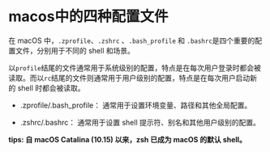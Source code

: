 # macos中的四种配置文件

在 macOS 中，```.zprofile```、```.zshrc``` 、```.bash_profile``` 和 ```.bashrc```是四个重要的配置文件，分别用于不同的 shell 和场景。

以```profile```结尾的文件通常用于系统级别的配置，特点是在每次用户登录时都会被读取。而以```rc```结尾的文件则通常用于用户级别的配置，特点是在每次用户启动新的 shell 时都会被读取。

- .zprofile/.bash_profile：
  通常用于设置环境变量、路径和其他全局配置。
  
- .zshrc/.bashrc：
  通常用于设置 shell 提示符、别名和其他用户级别的配置。

**tips: 自 macOS Catalina (10.15) 以来，zsh 已成为 macOS 的默认 shell。**